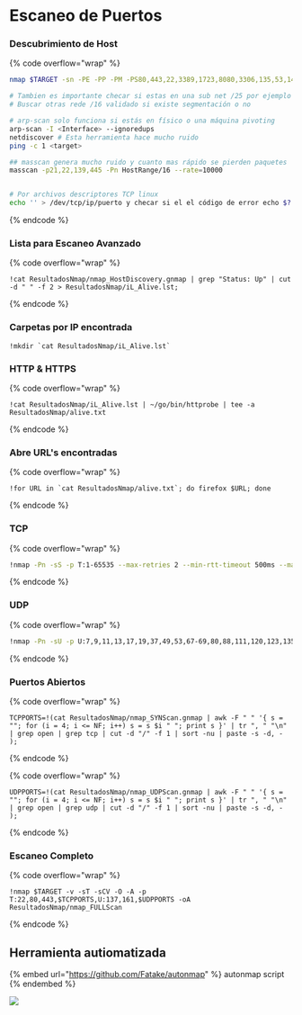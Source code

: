 # Escaneo de Puertos

### Descubrimiento de Host <a href="#descubrimiento-de-host" id="descubrimiento-de-host"></a>

{% code overflow="wrap" %}
```bash
nmap $TARGET -sn -PE -PP -PM -PS80,443,22,3389,1723,8080,3306,135,53,143,139,445,110,25,21,23,5432,27017,1521 -PU139,53,67,135,445,1434,138,123,137,161,631  -oA ResultadosNmap/nmap_HostDiscovery

# Tambien es importante checar si estas en una sub net /25 por ejemplo
# Buscar otras rede /16 validado si existe segmentación o no

# arp-scan solo funciona si estás en físico o una máquina pivoting
arp-scan -I <Interface> --ignoredups
netdiscover # Esta herramienta hace mucho ruido
ping -c 1 <target>

## masscan genera mucho ruido y cuanto mas rápido se pierden paquetes
masscan -p21,22,139,445 -Pn HostRange/16 --rate=10000


# Por archivos descriptores TCP linux
echo '' > /dev/tcp/ip/puerto y checar si el el código de error echo $? es diferente de 0
```
{% endcode %}

### Lista para Escaneo Avanzado <a href="#lista-para-escaneo-avanzado" id="lista-para-escaneo-avanzado"></a>

{% code overflow="wrap" %}
```
!cat ResultadosNmap/nmap_HostDiscovery.gnmap | grep "Status: Up" | cut -d " " -f 2 > ResultadosNmap/iL_Alive.lst;
```
{% endcode %}

### Carpetas por IP encontrada <a href="#carpetas-por-ip-encontrada" id="carpetas-por-ip-encontrada"></a>

```
!mkdir `cat ResultadosNmap/iL_Alive.lst`
```

### HTTP & HTTPS <a href="#http-and-https" id="http-and-https"></a>

{% code overflow="wrap" %}
```
!cat ResultadosNmap/iL_Alive.lst | ~/go/bin/httprobe | tee -a ResultadosNmap/alive.txt
```
{% endcode %}

### Abre URL's encontradas <a href="#abre-urls-encontradas" id="abre-urls-encontradas"></a>

{% code overflow="wrap" %}
```
!for URL in `cat ResultadosNmap/alive.txt`; do firefox $URL; done
```
{% endcode %}

### TCP <a href="#tcp" id="tcp"></a>

{% code overflow="wrap" %}
```bash
!nmap -Pn -sS -p T:1-65535 --max-retries 2 --min-rtt-timeout 500ms --max-rtt-timeout 2000ms --initial-rtt-timeout 750ms --defeat-rst-ratelimit --min-rate 800 --max-rate 5000 --disable-arp-ping -oA ResultadosNmap/nmap_SYNScan -iL ResultadosNmap/iL_Alive.lst -v -T4
```
{% endcode %}

### UDP <a href="#udp" id="udp"></a>

{% code overflow="wrap" %}
```bash
!nmap -Pn -sU -p U:7,9,11,13,17,19,37,49,53,67-69,80,88,111,120,123,135-139,158,161-162,177,213,259-260,427,443,445,464,497,500,514-515,518,520,523,593,623,626,631,749-751,996-999,1022-1023,1025-1030,1194,1433-1434,1645-1646,1701,1718-1719,1812-1813,1900,2000,2048-2049,2222-2223,2746,3230-3235,3283,3401,3456,3703,4045,4444,4500,4665-4666,4672,5000,5059-5061,5351,5353,5632,6429,7777,8888,9100-9102,9200,10000,17185,18233,20031,23945,26000-26004,26198,27015-27030,27444,27960-27964,30718,30720-30724,31337,32768-32769,32771,32815,33281,34555,44400,47545,49152-49154,49156,49181-49182,49186,49190-49194,49200-49201,49211,54321,65024 --max-retries 1 --min-rtt-timeout 500ms --max-rtt-timeout 2000ms --initial-rtt-timeout 750ms  --min-rate 800 --max-rate 5000 --disable-arp-ping -oA ResultadosNmap/nmap_UDPScan -iL ResultadosNmap/iL_Alive.lst -v -T4
```
{% endcode %}

### Puertos Abiertos <a href="#puertos-abiertos" id="puertos-abiertos"></a>

{% code overflow="wrap" %}
```
TCPPORTS=!(cat ResultadosNmap/nmap_SYNScan.gnmap | awk -F " " '{ s = ""; for (i = 4; i <= NF; i++) s = s $i " "; print s }' | tr ", " "\n" | grep open | grep tcp | cut -d "/" -f 1 | sort -nu | paste -s -d, - );
```
{% endcode %}

{% code overflow="wrap" %}
```
UDPPORTS=!(cat ResultadosNmap/nmap_UDPScan.gnmap | awk -F " " '{ s = ""; for (i = 4; i <= NF; i++) s = s $i " "; print s }' | tr ", " "\n" | grep open | grep udp | cut -d "/" -f 1 | sort -nu | paste -s -d, - );
```
{% endcode %}

### Escaneo Completo <a href="#escaneo-completo" id="escaneo-completo"></a>

{% code overflow="wrap" %}
```
!nmap $TARGET -v -sT -sCV -O -A -p T:22,80,443,$TCPPORTS,U:137,161,$UDPPORTS -oA ResultadosNmap/nmap_FULLScan
```
{% endcode %}

## Herramienta autiomatizada

{% embed url="https://github.com/Fatake/autonmap" %}
autonmap script
{% endembed %}

![](../../.gitbook/assets/20220616\_095155.png)
